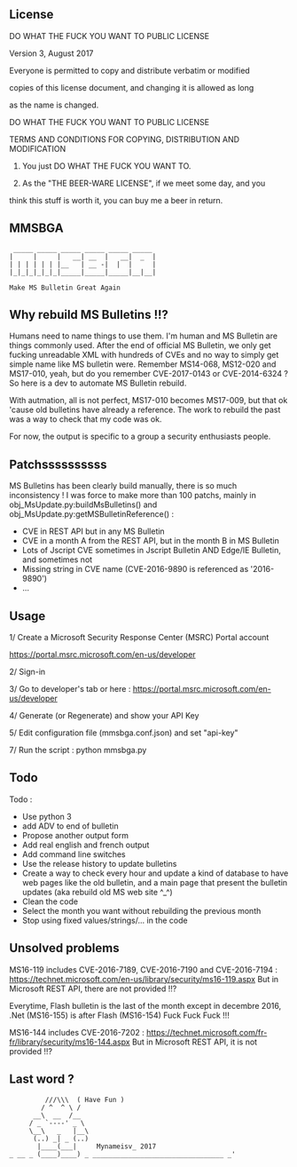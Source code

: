 License
-------

DO WHAT THE FUCK YOU WANT TO PUBLIC LICENSE 

Version 3, August 2017
                    
Everyone is permitted to copy and distribute verbatim or modified 

copies of this license document, and changing it is allowed as long 

as the name is changed. 

DO WHAT THE FUCK YOU WANT TO PUBLIC LICENSE 
           
TERMS AND CONDITIONS FOR COPYING, DISTRIBUTION AND MODIFICATION 

1. You just DO WHAT THE FUCK YOU WANT TO.

2. As the "THE BEER-WARE LICENSE", if we meet some day, and you

 think this stuff is worth it, you can buy me a beer in return.


MMSBGA
------
```
 _____ _____ _____ _____ _____ _____ 
|     |     |   __| __  |   __|  _  |
| | | | | | |__   | __ -|  |  |     |
|_|_|_|_|_|_|_____|_____|_____|__|__|
                          
Make MS Bulletin Great Again
```

Why rebuild MS Bulletins !!?
-----------
Humans need to name things to use them. I'm human and MS Bulletin are things commonly used.
After the end of official MS Bulletin, we only get fucking unreadable XML with hundreds of CVEs and no way to simply get simple name like MS bulletin were.
Remember MS14-068, MS12-020 and MS17-010, yeah, but do you remember CVE-2017-0143 or CVE-2014-6324 ?
So here is a dev to automate MS Bulletin rebuild.

With autmation, all is not perfect, MS17-010 becomes MS17-009, but that ok 'cause old bulletins have already a reference. The work to rebuild the past was a way to check that my code was ok.

For now, the output is specific to a group a security enthusiasts people.


Patchssssssssss
-----------------
MS Bulletins has been clearly build manually, there is so much inconsistency !
I was force to make more than 100 patchs, mainly in obj_MsUpdate.py:buildMsBulletins() and obj_MsUpdate.py:getMSBulletinReference() :
 * CVE in REST API but in any MS Bulletin
 * CVE in a month A from the REST API, but in the month B in MS Bulletin
 * Lots of Jscript CVE sometimes in Jscript Bulletin AND Edge/IE Bulletin, and sometimes not
 * Missing string in CVE name (CVE-2016-9890 is referenced as '2016-9890')
 * ...


Usage
-----------------
1/ Create a Microsoft Security Response Center (MSRC) Portal account 

https://portal.msrc.microsoft.com/en-us/developer

2/ Sign-in

3/ Go to developer's tab or here : https://portal.msrc.microsoft.com/en-us/developer

4/ Generate (or Regenerate) and show your API Key

5/ Edit configuration file (mmsbga.conf.json) and set "api-key"

7/ Run the script : python mmsbga.py



Todo
-----------------
Todo : 
 * Use python 3
 * add ADV to end of bulletin
 * Propose another output form
 * Add real english and french output
 * Add command line switches
 * Use the release history to update bulletins
 * Create a way to check every hour and update a kind of database to have web pages like the old bulletin, and a main page that present the bulletin updates (aka rebuild old MS web site ^_^)
 * Clean the code
 * Select the month you want without rebuilding the previous month
 * Stop using fixed values/strings/... in the code



Unsolved problems
-----------------
MS16-119 includes CVE-2016-7189, CVE-2016-7190 and CVE-2016-7194 : https://technet.microsoft.com/en-us/library/security/ms16-119.aspx
But in Microsoft REST API, there are not provided !!?

Everytime, Flash bulletin is the last of the month except in decembre 2016, .Net (MS16-155) is after Flash (MS16-154)
Fuck Fuck Fuck !!!

MS16-144 includes CVE-2016-7202 : https://technet.microsoft.com/fr-fr/library/security/ms16-144.aspx
But in Microsoft REST API, it is not provided !!?



Last word ?
-----------

````
         ///\\\  ( Have Fun )
        / ^  ^ \ /
      __\  __  /__
     / _ `----' _ \
     \__\   _   |__\
      (..) _| _ (..)
       |____(___|     Mynameisv_ 2017
_ __ _ (____)____) _ _________________________________ _'
````